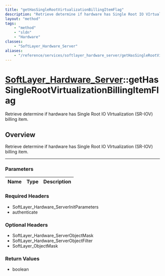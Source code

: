 ```yaml
---
title: "getHasSingleRootVirtualizationBillingItemFlag"
description: "Retrieve determine if hardware has Single Root IO VIrtualization (SR-IOV) billing item."
layout: "method"
tags:
    - "method"
    - "sldn"
    - "Hardware"
classes:
    - "SoftLayer_Hardware_Server"
aliases:
    - "/reference/services/softlayer_hardware_server/getHasSingleRootVirtualizationBillingItemFlag"
---
```

# [SoftLayer_Hardware_Server](/reference/services/SoftLayer_Hardware_Server)::getHasSingleRootVirtualizationBillingItemFlag


Retrieve determine if hardware has Single Root IO VIrtualization (SR-IOV) billing item.


## Overview 
Retrieve determine if hardware has Single Root IO VIrtualization (SR-IOV) billing item.

-----

### Parameters 
|Name | Type | Description |
| --- | --- | --- |


### Required Headers
* SoftLayer_Hardware_ServerInitParameters
* authenticate


### Optional Headers
* SoftLayer_Hardware_ServerObjectMask
* SoftLayer_Hardware_ServerObjectFilter
* SoftLayer_ObjectMask

### Return Values
* boolean





